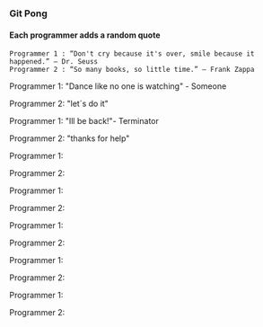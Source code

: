 ### Git Pong
#### Each programmer adds a random quote

```Example:
Programmer 1 : “Don't cry because it's over, smile because it happened.” ― Dr. Seuss
Programmer 2 : “So many books, so little time.” ― Frank Zappa
```

Programmer 1: "Dance like no one is watching" - Someone

Programmer 2: "let´s do it"

Programmer 1: "Ill be back!"- Terminator

Programmer 2: "thanks for help"

Programmer 1:

Programmer 2:

Programmer 1:

Programmer 2:

Programmer 1:

Programmer 2:

Programmer 1:

Programmer 2:

Programmer 1:

Programmer 2:
